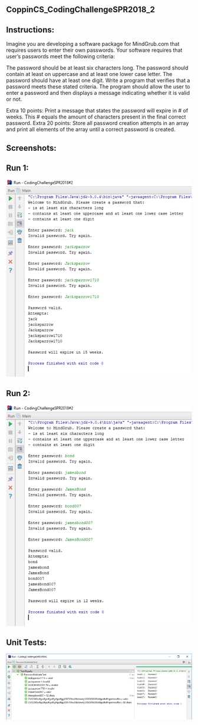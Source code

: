 ## CoppinCS_CodingChallengeSPR2018_2

## Instructions:
Imagine you are developing a software package for MindGrub.com that requires users to enter their own passwords.  Your software requires that user’s passwords meet the following criteria:

The password should be at least six characters long.
The password should contain at least on uppercase and at least one lower case letter.
The password should have at least one digit.
Write a program that verifies that a password meets these stated criteria.  The program should allow the user to enter a password and then displays a message indicating whether it is valid or not.

Extra 10 points:  Print a message that states the password will expire in # of weeks.  This # equals the amount of characters present in the final correct password.
Extra 20 points:  Store all password creation attempts in an array and print all elements of the array until a correct password is created.

## Screenshots:
## Run 1:
![alt text](https://github.com/techinologic/CoppinCS_CodingChallengeSPR2018_2/blob/master/ss1.PNG?raw=true")

## Run 2:
![alt text](https://github.com/techinologic/CoppinCS_CodingChallengeSPR2018_2/blob/master/ss2.PNG?raw=true")

## Unit Tests: 
![alt text](https://github.com/techinologic/CoppinCS_CodingChallengeSPR2018_2/blob/master/unittests.PNG?raw=true")
